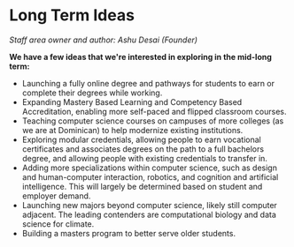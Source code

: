 # Long Term Ideas

*Staff area owner and author: Ashu Desai (Founder)*

**We have a few ideas that we're interested in exploring in the mid-long term:**

- Launching a fully online degree and pathways for students to earn or complete their degrees while working.
- Expanding Mastery Based Learning and Competency Based Accreditation, enabling more self-paced and flipped classroom courses.
- Teaching computer science courses on campuses of more colleges (as we are at Dominican) to help modernize existing institutions.
- Exploring modular credentials, allowing people to earn vocational certificates and associates degrees on the path to a full bachelors degree, and allowing people with existing credentials to transfer in.
- Adding more specializations within computer science, such as design and human-computer interaction, robotics, and cognition and artificial intelligence. This will largely be determined based on student and employer demand.
- Launching new majors beyond computer science, likely still computer adjacent. The leading contenders are computational biology and data science for climate.
- Building a masters program to better serve older students.
